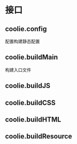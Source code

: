 # 接口

## coolie.config
配置构建静态配置


## coolie.buildMain
构建入口文件


## coolie.buildJS


## coolie.buildCSS
## coolie.buildHTML
## coolie.buildResource
